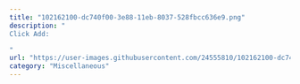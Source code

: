 ```yaml
---
title: "102162100-dc740f00-3e88-11eb-8037-528fbcc636e9.png"
description: "
Click Add:

"
url: "https://user-images.githubusercontent.com/24555810/102162100-dc740f00-3e88-11eb-8037-528fbcc636e9.png"
category: "Miscellaneous"
---
```

